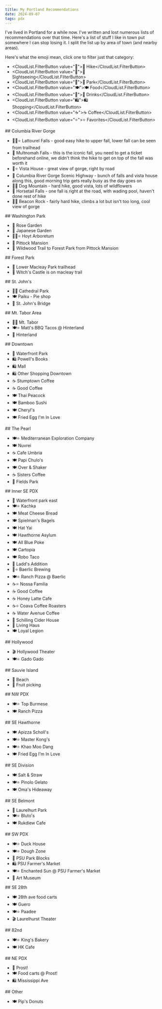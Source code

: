 ```yaml
---
title: My Portland Recommendations
date: 2024-09-07
tags: pdx
---
```


I've lived in Portland for a while now. I've written and lost numerous lists of recommendations over that time. Here's a list of stuff I like in town put somewhere I can stop losing it. I split the list up by area of town (and nearby areas).

Here's what the emoji mean, click one to filter just that category:
<CloudList>

- <CloudList.FilterButton value="🥾">🥾 Hike</CloudList.FilterButton>
- <CloudList.FilterButton value="📸">📸 Sightseeing</CloudList.FilterButton>
- <CloudList.FilterButton value="🌳">🌳 Park</CloudList.FilterButton>
- <CloudList.FilterButton value="🍽️">🍽️ Food</CloudList.FilterButton>
- <CloudList.FilterButton value="🍻">🍻 Drinks</CloudList.FilterButton>
- <CloudList.FilterButton value="🛍️">🛍️ Shopping</CloudList.FilterButton>
- <CloudList.FilterButton value="☕️">☕️ Coffee</CloudList.FilterButton>
- <CloudList.FilterButton value="⭐️">⭐️ Favorites</CloudList.FilterButton>

</CloudList>

<FilterList>
<FilterList.Header>
## Columbia River Gorge
</FilterList.Header>

- 🥾📸⭐️ Lattourel Falls - good easy hike to upper fall, lower fall can be seen from trailhead
- 📸 Multnomah Falls - this is the iconic fall, you need to get a ticket beforehand online, we didn't think the hike to get on top of the fall was worth it
- 📸⭐️ Vista House - great view of gorge, right by road
- 📸 Columbia River Gorge Scenic Highway - bunch of falls and vista house along this, good morning trip gets really busy as the day goes on
- 🥾📸 Dog Mountain - hard hike, good vista, lots of wildflowers
- 📸 Horsetail Falls - one fall is right at the road, with wading pool, haven't done rest of hike
- 🥾📸 Beacon Rock - fairly hard hike, climbs a lot but isn't too long, cool view of gorge

</FilterList>

<FilterList>
<FilterList.Header>
## Washington Park
</FilterList.Header>

- 📸 Rose Garden
- 📸 Japanese Garden
- 📸🌳⭐️ Hoyt Arboretum
- 📸 Pittock Mansion
- 🥾 Wildwood Trail to Forest Park from Pittock Mansion

</FilterList>

<FilterList>
<FilterList.Header>
## Forest Park
</FilterList.Header>

- 🥾 Lower Macleay Park trailhead
- 📸 Witch's Castle is on macleay trail

</FilterList>

<FilterList>
<FilterList.Header>
## St. John's
</FilterList.Header>

- 📸🌳 Cathedral Park
- 🍽️ Paiku - Pie shop
- 📸 St. John's Bridge

</FilterList>

<FilterList>
<FilterList.Header>
## Mt. Tabor Area
</FilterList.Header>

- 🥾🌳 Mt. Tabor
- 🍽️⭐️ Matt's BBQ Tacos @ Hinterland
- 🍻 Hinterland

</FilterList>

<FilterList>
<FilterList.Header>
## Downtown
</FilterList.Header>

- 🌳 Waterfront Park
- 🛍️ Powell's Books
- 🛍️ Mall
- 🛍️ Other Shopping Downtown
- ☕️ Stumptown Coffee
- ☕️ Good Coffee
- 🍽️ Thai Peacock
- 🍽️ Bamboo Sushi
- 🍽️ Cheryl's
- 🍽️ Fried Egg I'm In Love

</FilterList>

<FilterList>
<FilterList.Header>
## The Pearl
</FilterList.Header>

- 🍽️⭐️ Mediterranean Exploration Company
- 🍽️ Nuvrei
- ☕️ Cafe Umbria
- 🍽️ Papi Chulo's
- 🍽️ Over & Shaker
- ☕️ Sisters Coffee
- 🌳 Fields Park

</FilterList>

<FilterList>
<FilterList.Header>
## Inner SE PDX
</FilterList.Header>

- 🌳 Waterfront park east
- 🍽️⭐️ Kachka
- 🍽️ Meat Cheese Bread
- 🍽️ Spielman's Bagels
- 🍽️ Hat Yai
- 🍽️ Hawthorne Asylum
- 🍽️ All Blue Poke
- 🍽️ Cartopia
- 🍽️ Robo Taco
- 🌳 Ladd's Addition
- 🍻⭐️ Baerlic Brewing
- 🍽️⭐️ Ranch Pizza @ Baerlic
- ☕️⭐️ Nossa Familia
- ☕️ Good Coffee
- ☕️ Honey Latte Cafe
- ☕️⭐️ Coava Coffee Roasters
- ☕️ Water Avenue Coffee
- 🍻 Schilling Cider House
- 🍻 Living Haus
- 🍽️ Loyal Legion

</FilterList>

<FilterList>
<FilterList.Header>
## Hollywood
</FilterList.Header>

- 🎬 Hollywood Theater
- 🍽️⭐️ Gado Gado

</FilterList>

<FilterList>
<FilterList.Header>
## Sauvie Island
</FilterList.Header>

- 🌳 Beach
- 🌳 Fruit picking

</FilterList>

<FilterList>
<FilterList.Header>
## NW PDX
</FilterList.Header>

- 🍽️⭐️ Top Burmese
- 🍽️ Ranch Pizza

</FilterList>

<FilterList>
<FilterList.Header>
## SE Hawthorne
</FilterList.Header>

- 🍽️ Apizza Scholl's
- 🍽️⭐️ Master Kong's
- 🍽️⭐️ Khao Moo Dang
- 🍽️ Fried Egg I'm In Love

</FilterList>

<FilterList>
<FilterList.Header>
## SE Division
</FilterList.Header>

- 🍽️ Salt & Straw
- 🍽️⭐️ Pinolo Gelato
- 🍽️ Oma's Hideaway

</FilterList>

<FilterList>
<FilterList.Header>
## SE Belmont
</FilterList.Header>

- 🌳 Laurelhurt Park
- 🍽️⭐️ Bluto's
- 🍽️ Rukdiew Cafe

</FilterList>

<FilterList>
<FilterList.Header>
## SW PDX
</FilterList.Header>

- 🍽️⭐️ Duck House
- 🍽️⭐️ Dough Zone
- 🌳 PSU Park Blocks
- 🛍️ PSU Farmer's Market
- 🍽️⭐️ Enchanted Sun @ PSU Farmer's Market
- 📸 Art Museum

</FilterList>

<FilterList>
<FilterList.Header>
## SE 28th
</FilterList.Header>

- 🍽️ 28th ave food carts
- 🍽️ Guero
- 🍽️⭐️ Paadee
- 🎬 Laurelhurst Theater

</FilterList>

<FilterList>
<FilterList.Header>
## 82nd
</FilterList.Header>

- 🍽️⭐️ King's Bakery
- 🍽️ HK Cafe

</FilterList>

<FilterList>
<FilterList.Header>
## NE PDX
</FilterList.Header>

- 🍻 Prost!
- 🍽️ Food carts @ Prost!
- 🛍️ Mississippi Ave

</FilterList>

<FilterList>
<FilterList.Header>
## Other
</FilterList.Header>

- 🍽️ Pip's Donuts

</FilterList>
